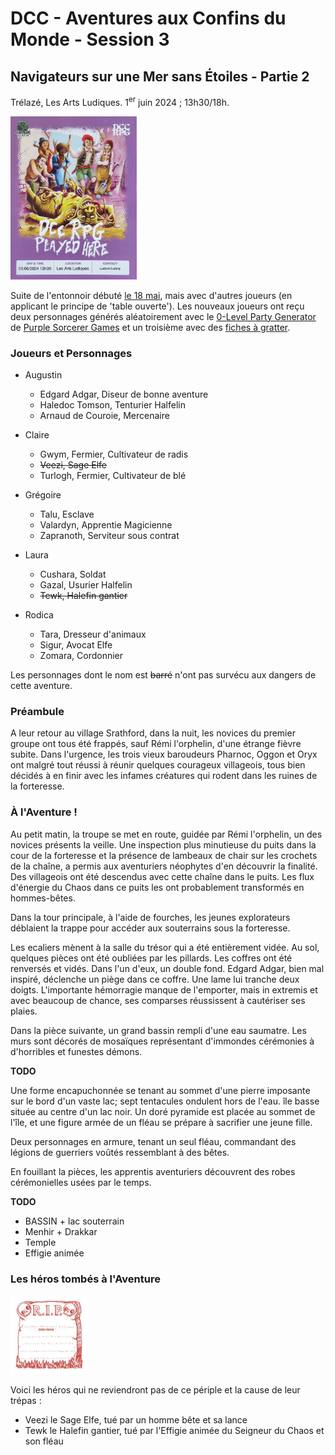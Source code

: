 # DCC - Aventures aux Confins du Monde - Session 3

## Navigateurs sur une Mer sans &Eacute;toiles - Partie 2

Trélazé, Les Arts Ludiques. 1<sup>er</sup> juin 2024 ; 13h30/18h.

[<img alt="s2-map" title ="DCC RPG played here 01/06/2024" src="./assets/DCC-RPG-Played-Here-Poster-2024-06-01-red.jpg" class="center" width="40%">](./assets/DCC-RPG-Played-Here-Poster-2024-06-01.jpg)


Suite de l'entonnoir débuté [le 18 mai](dcc_lal_2024_05_18), mais avec d'autres joueurs (en applicant le principe de 'table ouverte'). Les nouveaux joueurs ont reçu deux personnages générés aléatoirement avec le [0-Level Party Generator](https://purplesorcerer.com/create_party.php) de [Purple Sorcerer Games](https://purplesorcerer.com/index.php) et un troisième avec des [fiches à gratter](https://www.philibertnet.com/fr/dungeon-crawl-classics/122674-dungeon-crawl-classics-0-level-scratch-off-character-sheets-reprint-9781946231093.html?search_query=Scratch&results=7#img).

### Joueurs et Personnages

- Augustin
    - Edgard Adgar, Diseur de bonne aventure
    - Haledoc Tomson, Tenturier Halfelin
    - Arnaud de Couroie, Mercenaire

- Claire
    - Gwym, Fermier, Cultivateur de radis
    - ~~Veezi, Sage Elfe~~
    - Turlogh, Fermier, Cultivateur de blé

- Grégoire
    - Talu, Esclave
    - Valardyn, Apprentie Magicienne
    - Zapranoth, Serviteur sous contrat

- Laura
    - Cushara, Soldat
    - Gazal, Usurier Halfelin
    - ~~Tewk, Halefin gantier~~

- Rodica
    - Tara, Dresseur d'animaux
    - Sigur, Avocat Elfe
    - Zomara, Cordonnier

Les personnages dont le nom est ~~barré~~ n'ont pas survécu aux dangers de cette aventure.

### Préambule

A leur retour au village Srathford, dans la nuit, les novices du premier groupe ont tous été frappés, sauf Rémi l'orphelin, d'une étrange fièvre subite. Dans l'urgence, les trois vieux baroudeurs Pharnoc, Oggon et Oryx ont malgré tout réussi à réunir quelques courageux villageois, tous bien décidés à en finir avec les infames créatures qui rodent dans les ruines de la forteresse.

### &Agrave; l'Aventure !

Au petit matin, la troupe se met en route, guidée par Rémi l'orphelin, un des novices présents la veille.
Une inspection plus minutieuse du puits dans la cour de la forteresse et la présence de lambeaux de chair sur les crochets de la chaîne, a permis aux aventuriers néophytes d'en découvrir la finalité. Des villageois ont été descendus avec cette chaîne dans le puits. Les flux d'énergie du Chaos dans ce puits les ont probablement transformés en hommes-bêtes.

Dans la tour principale, à l'aide de fourches, les jeunes explorateurs déblaient la trappe pour accéder aux souterrains sous la forteresse.

Les ecaliers mènent à la salle du trésor qui a été entièrement vidée. Au sol, quelques pièces ont été oubliées par les pillards.
Les coffres ont été renversés et vidés. Dans l'un d'eux, un double fond.
Edgard Adgar, bien mal inspiré, déclenche un piège dans ce coffre. Une lame lui tranche deux doigts. 
L'importante hémorragie manque de l'emporter, mais in extremis et avec beaucoup de chance, ses comparses réussissent à cautériser ses plaies.

Dans la pièce suivante, un grand bassin rempli d'une eau saumatre. Les murs sont décorés de mosaïques représentant d'immondes cérémonies à d'horribles et funestes démons.

**TODO**

Une forme encapuchonnée se tenant au sommet d'une pierre imposante sur le bord d'un vaste lac; sept tentacules ondulent hors de l'eau.
île basse située au centre d'un lac noir. Un doré
pyramide est placée au sommet de l'île, et une figure armée de
un fléau se prépare à sacrifier une jeune fille.

Deux personnages en armure, tenant un seul fléau, commandant des légions de guerriers voûtés ressemblant à des bêtes.



En fouillant la pièces, les apprentis aventuriers découvrent des robes cérémonielles usées par le temps.

**TODO**

- BASSIN + lac souterrain
- Menhir + Drakkar
- Temple
- Effigie animée

### Les héros tombés à l'Aventure

<img alt="rip-stamp" title ="RIP Stamp" src="./assets/rip-stamp.jpg" class="center" width="25%">

Voici les héros qui ne reviendront pas de ce périple et la cause de leur trépas :

- Veezi le Sage Elfe, tué par un homme bête et sa lance
- Tewk le Halefin gantier, tué par l'Effigie animée du Seigneur du Chaos et son fléau
